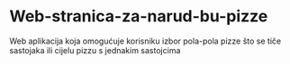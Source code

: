 # Web-stranica-za-narud-bu-pizze
Web aplikacija koja omogućuje korisniku izbor pola-pola pizze što se tiče sastojaka ili cijelu pizzu s jednakim sastojcima
